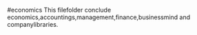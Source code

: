 #economics
This filefolder conclude economics,accountings,management,finance,businessmind and companylibraries.
